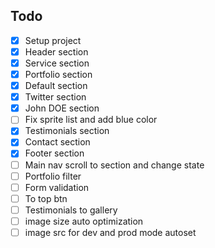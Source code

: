 ## Todo
- [x] Setup project
- [x] Header section
- [X] Service section
- [x] Portfolio section
- [X] Default section
- [x] Twitter section
- [x] John DOE section
- [ ] Fix sprite list and add blue color 
- [x] Testimonials section
- [x] Contact section
- [x] Footer section
- [ ] Main nav scroll to section and change state
- [ ] Portfolio filter
- [ ] Form validation
- [ ] To top btn
- [ ] Testimonials to gallery
- [ ] image size auto optimization
- [ ] image src for dev and prod mode autoset
